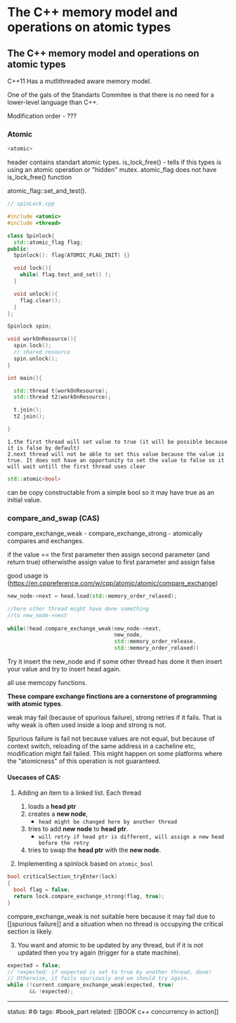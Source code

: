 




























# The C++ memory model and operations on atomic types
## The C++ memory model and operations on atomic types

С++11 Has a mutlithreaded aware memory model.

One of the gals of the Standarts Commitee is that there is no need for a lower-level language than C++.

Modification order - ???

### Atomic

```cpp
<atomic>
```

header contains standart atomic types.
is_lock_free() - tells if this types is using an atomic operation or "hidden" mutex.
atomic_flag does not have is_lock_free() function

atomic_flag::set_and_test().
```cpp
// spinLock.cpp

#include <atomic>
#include <thread>

class Spinlock{
  std::atomic_flag flag;
public:
  Spinlock(): flag(ATOMIC_FLAG_INIT) {}

  void lock(){
    while( flag.test_and_set() );
  }

  void unlock(){
    flag.clear();
  }
};

Spinlock spin;

void workOnResource(){
  spin.lock();
  // shared resource
  spin.unlock();
}

int main(){

  std::thread t(workOnResource);
  std::thread t2(workOnResource);

  t.join();
  t2.join();

}
```

	1.the first thread will set value to true (it will be possible because it is false by default)
	2.next thread will not be able to set this value because the value is true. It does not have an opportunity to set the value to false so it will wait untill the first thread uses clear


```cpp 
std::atomic<bool> 
```
can be copy constructable from a simple bool so it may have true as an initial value.

### compare_and_swap (CAS)
compare_exchange_weak - 
compare_exchange_strong - 
atomically compares and exchanges.

if the value == the first parameter then assign second parameter (and return true)
otherwisthe assign value to first parameter and assign false

good usage is (https://en.cppreference.com/w/cpp/atomic/atomic/compare_exchange)

```cpp
new_node->next = head.load(std::memory_order_relaxed);

//here other thread might have done something 
//to new_node->next
													   
while(!head.compare_exchange_weak(new_node->next, 
								  new_node, 
								  std::memory_order_release,
								  std::memory_order_relaxed))
```
Try it insert the new_node and if some other thread has done it then insert your value and try to insert head again.

 
all use memcopy functions.

**These compare exchange finctions are a cornerstone of programming with atomic types**.

weak may fail (because of spurious failure), strong retries if it fails. That is why weak is often used inside a loop and strong is not.

Spurious failure is fail not because values are not equal, but because of context switch, reloading of the same address in a cacheline etc, modification might fail failed. This might happen on some platforms where the "atomicness" of this operation is not guaranteed.

#### Usecases of CAS:
1. Adding an item to a linked list. Each thread

	1.  loads a **head ptr**
	2. creates a **new node**, 
		- `head might be changed here by another thread`
	3. tries to add **new node** to **head ptr**.
		- `will retry if head ptr is different, will assign a new head before the retry` 
	4. tries to swap the **head ptr** with the **new node**.

2. Implementing a spinlock based on `atomic_bool`
```cpp
bool criticalSection_tryEnter(lock)
{
  bool flag = false;
  return lock.compare_exchange_strong(flag, true);
}
```
compare_exchange_weak is not suitable here because it may fail due to [[spurious failure]] and a situation when no thread is occupying the critical section is likely.

3. You want and atomic to be updated by any thread, but if it is not updated then you try again (trigger for a state machine). 
```cpp
expected = false;
// !expected: if expected is set to true by another thread, done!
// Otherwise, it fails spuriously and we should try again.
while (!current.compare_exchange_weak(expected, true)
       && !expected);
```

--- 
status: #⚙️ 
tags: #book_part
related: [[BOOK c++ concurrency in action]]